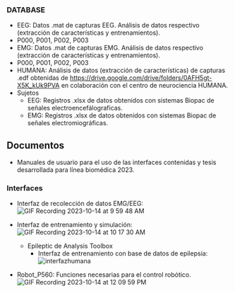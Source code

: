 
### DATABASE
  - EEG: Datos .mat de capturas EEG. Análisis de datos respectivo (extracción de características y entrenamientos).
  - P000, P001, P002, P003
  - EMG: Datos .mat de capturas EMG. Análisis de datos respectivo (extracción de características y entrenamientos).
  - P000, P001, P002, P003
  - HUMANA: Análisis de datos (extracción de características) de capturas .edf obtenidas de https://drive.google.com/drive/folders/0AFH5gt-X5K_kUk9PVA en colaboración con el centro de neurociencia HUMANA.
  - Sujetos
    - EEG: Registros .xlsx de datos obtenidos con sistemas Biopac de señales electroencefálograficas.
    - EMG: Registros .xlsx de datos obtenidos con sistemas Biopac de señales electromiográficas.
## Documentos
- Manuales de usuario para el uso de las interfaces contenidas y tesis desarrollada para línea biomédica 2023.
### Interfaces
- Interfaz de recolección de datos EMG/EEG:
![GIF Recording 2023-10-14 at 9 59 48 AM](https://github.com/Fer18313/Matlab_AutoExtract/assets/80397009/494bbfba-52af-46bc-a5ca-a7bb61368ee9)
- Interfaz de entrenamiento y simulación: 
![GIF Recording 2023-10-14 at 10 17 30 AM](https://github.com/Fer18313/Matlab_AutoExtract/assets/80397009/794534aa-5240-49dc-841b-1c9d40065585)


    - Epileptic de Analysis Toolbox
      - Interfaz de entrenamiento con base de datos de epilepsia:
    ![interfazhumana](https://github.com/Fer18313/Matlab_AutoExtract/assets/80397009/002e742a-b287-4386-a7f3-81814dc0f8a1)
- Robot_P560: Funciones necesarias para el control robótico.
  ![GIF Recording 2023-10-14 at 12 09 59 PM](https://github.com/Fer18313/Matlab_AutoExtract/assets/80397009/3a9b91d3-b129-4036-ae91-207ec7f39386)





